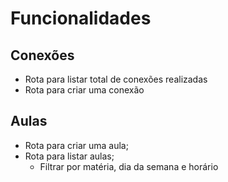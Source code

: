 # Funcionalidades

## Conexões
- Rota para listar total de conexões realizadas
- Rota para criar uma conexão

## Aulas
- Rota para criar uma aula; 
- Rota para listar aulas;
    - Filtrar por matéria, dia da semana e horário